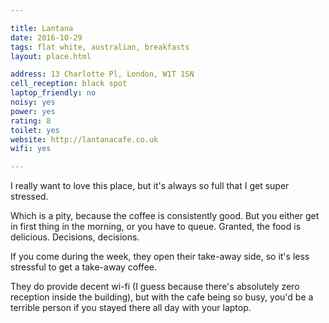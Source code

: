```yaml
---

title: Lantana
date: 2016-10-29
tags: flat white, australian, breakfasts
layout: place.html

address: 13 Charlotte Pl, London, W1T 1SN
cell_reception: black spot
laptop_friendly: no
noisy: yes
power: yes
rating: 8
toilet: yes
website: http://lantanacafe.co.uk
wifi: yes

---
```


I really want to love this place, but it's always so full that I get super stressed.

Which is a pity, because the coffee is consistently good. But you either get in first thing in the morning, or you have to queue. Granted, the food is delicious. Decisions, decisions.

If you come during the week, they open their take-away side, so it's less stressful to get a take-away coffee.

They do provide decent wi-fi (I guess because there's absolutely zero reception inside the building), but with the cafe being so busy, you'd be a terrible person if you stayed there all day with your laptop.
